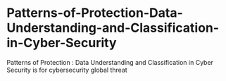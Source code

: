 # Patterns-of-Protection-Data-Understanding-and-Classification-in-Cyber-Security
Patterns of Protection : Data Understanding and Classification in Cyber Security is for cybersecurity global threat
